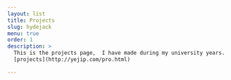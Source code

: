 ```yaml
---
layout: list
title: Projects
slug: hydejack
menu: true
order: 1
description: >
  This is the projects page,  I have made during my university years.
  [projects](http://yejip.com/pro.html)

---
```

